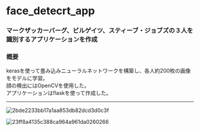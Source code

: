 # face_detecrt_app

### マークザッカーバーグ、ビルゲイツ、スティーブ・ジョブズの３人を識別するアプリケーションを作成

### 概要
 kerasを使って畳み込みニューラルネットワークを構築し、各人約200枚の画像をモデルに学習。<br>
 顔の検出にはOpenCVを使用した。<br>
 アプリケーションはflaskを使って作成した。
 
 ---

![2bde2233bb17a1aa853db82dcd3d0c3f](https://user-images.githubusercontent.com/55049751/95536250-88325600-0a25-11eb-83b7-ccaffe139bcc.gif)

![23ff8a4135c388ca964a961da0260266](https://user-images.githubusercontent.com/55049751/95536694-8fa62f00-0a26-11eb-8525-a2e3c456c7c8.gif)
